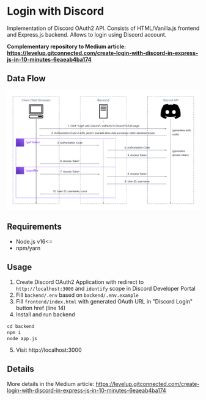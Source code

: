 # Login with Discord
Implementation of Discord OAuth2 API. Consists of HTML/Vanilla.js frontend and Express.js backend. Allows to login using Discord account.

**Complementary repository to Medium article: https://levelup.gitconnected.com/create-login-with-discord-in-express-js-in-10-minutes-6eaeab4ba174**

## Data Flow
![dataflow](./images/dataflow.png)

## Requirements
- Node.js v16<=
- npm/yarn

## Usage
1. Create Discord OAuth2 Application with redirect to `http://localhost:3000` and `identify` scope in Discord Developer Portal
2. Fill `backend/.env` based on `backend/.env.example`
3. Fill `frontend/index.html` with generated OAuth URL in "Discord Login" button href (line 14)
4. Install and run backend
```
cd backend
npm i
node app.js
```
5. Visit http://localhost:3000

## Details
More details in the Medium article: https://levelup.gitconnected.com/create-login-with-discord-in-express-js-in-10-minutes-6eaeab4ba174
